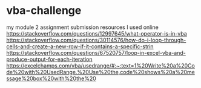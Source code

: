 # vba-challenge
my module 2 assignment submission
resources I used online
https://stackoverflow.com/questions/12997645/what-operator-is-in-vba
https://stackoverflow.com/questions/30114576/how-do-i-loop-through-cells-and-create-a-new-row-if-it-contains-a-specific-strin
https://stackoverflow.com/questions/67520757/loop-in-excel-vba-and-produce-output-for-each-iteration
https://excelchamps.com/vba/usedrange/#:~:text=1%20Write%20a%20Code%20with%20UsedRange.%20Use%20the,code%20shows%20a%20message%20box%20with%20the%20

